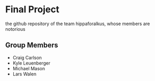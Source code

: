 Final Project
=============
the github repository of the team hippaforalkus, whose members are notorious

Group Members
-------------
* Craig Carlson
* Kyle Leuenberger
* Michael Mason
* Lars Walen
